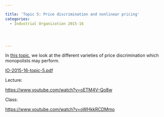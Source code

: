 ```yaml
---

title: 'Topic 5: Price discrimination and nonlinear pricing'
categories:
  - Industrial Organization 2015-16




---
```

In <a href="https://www.tholden.org/wp-content/uploads/2016/03/IO-2015-16-topic-5.pdf">this topic</a>, we look at the different varieties of price discrimination which monopolists may perform.






<object data="https://www.tholden.org/wp-content/uploads/2016/03/IO-2015-16-topic-5.pdf" type="application/pdf" width="100%" height="100%"><a href="https://www.tholden.org/wp-content/uploads/2016/03/IO-2015-16-topic-5.pdf">IO-2015-16-topic-5.pdf</a></object>






Lecture:

https://www.youtube.com/watch?v=oETM4V-Qo8w

Class:

https://www.youtube.com/watch?v=oWHkkRCDMmo
